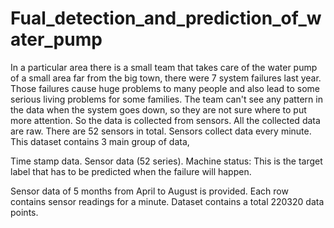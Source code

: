 # Fual_detection_and_prediction_of_water_pump
In a particular area there is a small team that takes care of the water pump of a small area far from the big town, there were 7 system failures last year. Those failures cause huge problems to many people and also lead to some serious living problems for some families. The team can't see any pattern in the data when the system goes down, so they are not sure where to put more attention. So the data is collected from sensors. All the collected data are raw. There are 52 sensors in total. Sensors collect data every minute. This dataset contains 3 main group of data,

Time stamp data.
Sensor data (52 series).
Machine status: This is the target label that has to be predicted when the failure will happen.

Sensor data of 5 months from April to August is provided. Each row contains sensor readings for a minute. Dataset contains a total 220320 data points. 
